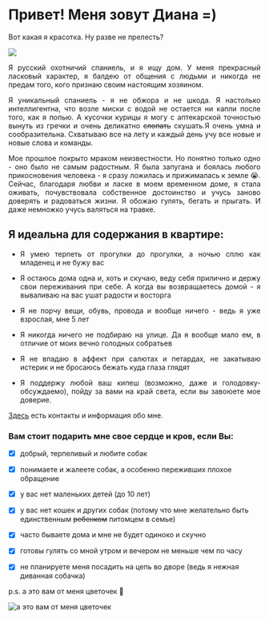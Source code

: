 # **Привет! Меня зовут Диана =)**

Вот какая я красотка. Ну разве не прелесть? 

![](https://sun1-85.userapi.com/impg/2gxKjR5pM6BtJokSK5FzAPRxEl1XLcYgBQ-MDw/nDHypsw-Fx8.jpg?size=800x600&quality=95&sign=a4d9cc5256b75d8e8eddbff57d2b1561&type=album)

<p align="justify">Я русский охотничий спаниель, и я ищу дом. 
У меня прекрасный ласковый характер, я балдею от общения с людьми и никогда не предам того, кого признаю своим настоящим хозяином.</p>


<p align="justify">Я уникальный спаниель - я не обжора и не шкода. Я настолько интеллигентна, что возле миски с водой не остается ни капли после того, как я попью. А кусочки курицы я могу с аптекарской точностью вынуть из гречки и очень деликатно <s>слопать</s> скушать.Я очень умна и сообразительна. Схватываю все на лету и каждый день учу все новые и новые слова и команды.</p>

<p align="justify">Мое прошлое покрыто мраком неизвестности. Но понятно только одно - оно было не самым радостным. Я была запугана и боялась любого прикосновения человека - я сразу ложилась и прижималась к земле 😭. Сейчас, благодаря любви и ласке в моем временном доме, я стала оживать, почувствовала собственное достоинство и учусь заново доверять и радоваться жизни. Я обожаю гулять, бегать и прыгать. И даже немножко учусь валяться на травке.</p>


## **Я идеальна для содержания в квартире:**
- <p align="justify">Я умею терпеть от прогулки до прогулки, а ночью сплю как младенец и не бужу вас</p>
- <p align="justify">Я остаюсь дома одна и, хоть и скучаю, веду себя прилично и держу свои переживания при себе. А когда вы возвращаетесь домой - я вываливаю на вас ушат радости и восторга</p>
- <p align="justify">Я не порчу вещи, обувь, провода и вообще ничего - ведь я уже взрослая, мне 5 лет</p>
- <p align="justify">Я никогда ничего не подбираю на улице. Да я вообще мало ем, в отличие от моих вечно голодных собратьев</p>
- <p align="justify">Я не впадаю в аффект при салютах и петардах, не закатываю истерик и не бросаюсь бежать куда глаза глядят</p>
- <p align="justify">Я поддержу любой ваш кипеш (возможно, даже и голодовку-обсуждаемо), пойду за вами на край света, если вы завоюете мое доверие.</p>

[Здесь](https://vk.com/spanielco?w=wall-31758153_39531) есть контакты и информация обо мне.

 ### **Вам стоит подарить мне свое сердце и кров, если Вы:**

- [x] добрый, терпеливый и любите собак
- [x] понимаете и жалеете собак, а особенно переживших плохое обращение
- [x] у вас нет маленьких детей (до 10 лет)
- [x] у вас нет кошек и других собак (потому что мне желательно быть единственным ~~ребенком~~ питомцем в семье)
- [x] часто бываете дома и мне не будет одиноко и скучно 
- [x] готовы гулять со мной утром и вечером не меньше чем по часу
- [x] не планируете меня посадить на цепь во дворе (ведь я нежная диванная собачка)




p.s. а это вам от меня цветочек 🌺

![а это вам от меня цветочек](https://sun9-29.userapi.com/impg/-gA4OerQwlEBWdKPiGAiRGyslu1QJLCnf21TVg/kGmrfPD6B-c.jpg?size=410x346&quality=95&sign=305ac5e936c9407ee84b0a2693f57062&type=album "а это вам от меня цветочек")
